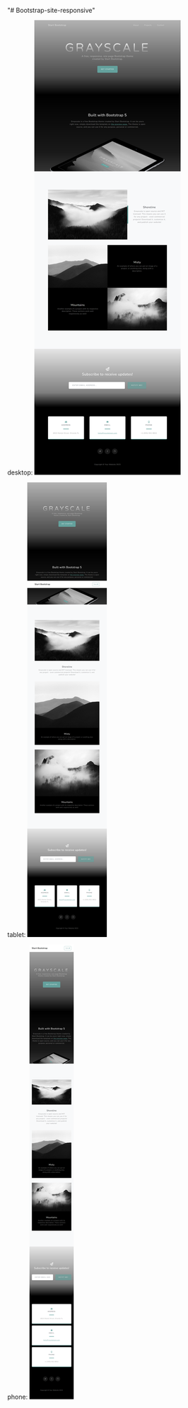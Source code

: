 "# Bootstrap-site-responsive"

desktop:
![Alt text](<assets/img/127.0.0.1_5500_index.html (3).png>)

tablet:
![Alt text](<assets/img/127.0.0.1_5500_index.html (5).png>)

phone:
![Alt text](<assets/img/127.0.0.1_5500_index.html (4).png>)
